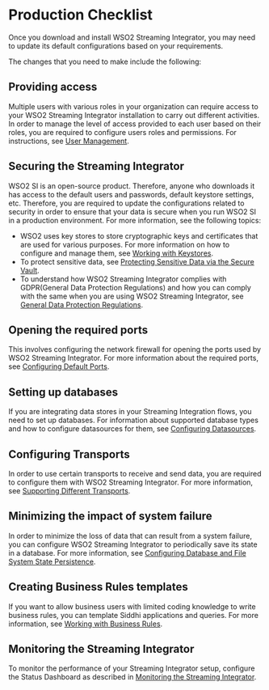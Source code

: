 # Production Checklist

Once you download and install WSO2 Streaming Integrator, you may need to update its default configurations based on your requirements.

The changes that you need to make include the following:

## Providing access

Multiple users with various roles in your organization can require access to your WSO2 Streaming Integrator installation to carry out different activities. In order to manage the level of access provided to each user based on their roles, you are required to configure users roles and permissions. For instructions, see [User Management](../admin/user-management.md).

## Securing the Streaming Integrator

WSO2 SI is an open-source product. Therefore, anyone who downloads it has access to the default users and passwords, default keystore settings, etc. Therefore, you are required to update the configurations related to security in order to ensure that your data is secure when you run WSO2 SI in a production environment. For more information, see the following topics:

- WSO2 uses key stores to store cryptographic keys and certificates that are used for various purposes. For more information on how to configure and manage them, see [Working with Keystores](../admin/working-with-Keystores.md).
- To protect sensitive data, see [Protecting Sensitive Data via the Secure Vault](https://ei.docs.wso2.com/en/latest/streaming-integrator/admin/protecting-sensitive-data-via-the-secure-vault/).
- To understand how WSO2 Streaming Integrator complies with GDPR(General Data Protection Regulations) and how you can comply with the same when you are using WSO2 Streaming Integrator, see [General Data Protection Regulations](../admin/general-data-protection-regulations.md).

## Opening the required ports

This involves configuring the network firewall for opening the ports used by WSO2 Streaming Integrator. For more information about the required ports, see [Configuring Default Ports](../ref/configuring-default-ports.md).

## Setting up databases

If you are integrating data stores in your Streaming Integration flows, you need to set up databases. For information about supported database types and how to configure datasources for them, see [Configuring Datasources](setup/configuring-data-sources).

## Configuring Transports

In order to use certain transports to receive and send data, you are required to configure them with WSO2 Streaming Integrator. For more information, see [Supporting Different Transports](../admin/supporting-different-transports.md).

## Minimizing the impact of system failure

In order to minimize the loss of data that can result from a system failure, you can configure WSO2 Streaming Integrator to periodically save its state in a database. For more information, see [Configuring Database and File System State Persistence](../admin/configuring-Database-and-File-System-State-Persistence/).

## Creating Business Rules templates

If you want to allow business users with limited coding knowledge to write business rules, you can template Siddhi applications and queries. For more information, see [Working with Business Rules](../admin/creating-business-rules-templates.md).

## Monitoring the Streaming Integrator

To monitor the performance of your Streaming Integrator setup, configure the Status Dashboard as described in [Monitoring the Streaming Integrator](../admin/monitoring-the-streaming-integrator.md).




 
